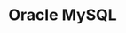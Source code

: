 # Oracle MySQL

<!-- ## Issues

###

```sh
General error: 1114 The table '[table-name]' is full
``` -->
